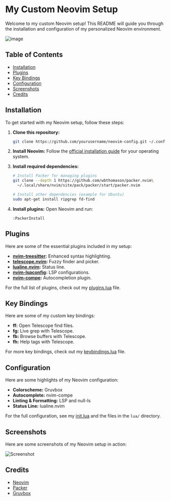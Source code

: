 # My Custom Neovim Setup

Welcome to my custom Neovim setup! This README will guide you through the installation and configuration of my personalized Neovim environment.

![image](https://github.com/user-attachments/assets/02a252c8-a21e-4a3e-941d-afefeeeb99d0)


## Table of Contents

- [Installation](#installation)
- [Plugins](#plugins)
- [Key Bindings](#key-bindings)
- [Configuration](#configuration)
- [Screenshots](#screenshots)
- [Credits](#credits)

## Installation

To get started with my Neovim setup, follow these steps:

1. **Clone this repository:**
    ```sh
    git clone https://github.com/yourusername/neovim-config.git ~/.config/nvim
    ```

2. **Install Neovim:**
    Follow the [official installation guide](https://github.com/neovim/neovim/wiki/Installing-Neovim) for your operating system.

3. **Install required dependencies:**
    ```sh
    # Install Packer for managing plugins
    git clone --depth 1 https://github.com/wbthomason/packer.nvim\
      ~/.local/share/nvim/site/pack/packer/start/packer.nvim

    # Install other dependencies (example for Ubuntu)
    sudo apt-get install ripgrep fd-find
    ```

4. **Install plugins:**
    Open Neovim and run:
    ```vim
    :PackerInstall
    ```

## Plugins

Here are some of the essential plugins included in my setup:

- **[nvim-treesitter](https://github.com/nvim-treesitter/nvim-treesitter):** Enhanced syntax highlighting.
- **[telescope.nvim](https://github.com/nvim-telescope/telescope.nvim):** Fuzzy finder and picker.
- **[lualine.nvim](https://github.com/hoob3rt/lualine.nvim):** Status line.
- **[nvim-lspconfig](https://github.com/neovim/nvim-lspconfig):** LSP configurations.
- **[nvim-compe](https://github.com/hrsh7th/nvim-compe):** Autocompletion plugin.

For the full list of plugins, check out my [plugins.lua](./lua/plugins.lua) file.

## Key Bindings

Here are some of my custom key bindings:

- **<leader>ff:** Open Telescope find files.
- **<leader>fg:** Live grep with Telescope.
- **<leader>fb:** Browse buffers with Telescope.
- **<leader>fh:** Help tags with Telescope.

For more key bindings, check out my [keybindings.lua](./lua/keybindings.lua) file.

## Configuration

Here are some highlights of my Neovim configuration:

- **Colorscheme:** Gruvbox
- **Autocomplete:** nvim-compe
- **Linting & Formatting:** LSP and null-ls
- **Status Line:** lualine.nvim

For the full configuration, see my [init.lua](./init.lua) and the files in the `lua/` directory.

## Screenshots

Here are some screenshots of my Neovim setup in action:

![Screenshot](https://github.com/user-attachments/assets/23b00247-8138-466a-8bf3-69ff796485e0)

## Credits

- [Neovim](https://neovim.io/)
- [Packer](https://github.com/wbthomason/packer.nvim)
- [Gruvbox](https://github.com/morhetz/gruvbox)
